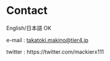 # Contact

English/日本語 OK

e-mail : takatoki.makino@tier4.jp

twitter : https&#58;//twitter.com/mackierx111
